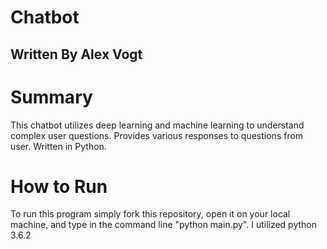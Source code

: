 # Chatbot
## Written By Alex Vogt
# Summary
This chatbot utilizes deep learning and machine learning to understand complex user questions. Provides various responses to questions from user. Written in Python.
# How to Run
To run this program simply fork this repository, open it on your local machine, and type in the command line "python main.py". I utilized python 3.6.2
